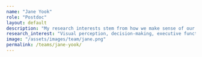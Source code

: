 ```yaml
---
name: "Jane Yook"
role: "Postdoc"
layout: default
description: "My research interests stem from how we make sense of our world, encompassing areas such as visual perception, decision-making, executive functioning, affective neuroscience and development, as well as clinical neuropsychology. I use a combination of psychophysics, cognitive testing, and neuroimaging techniques in my work. I hold a joint-PhD in Psychology from the University of Melbourne, Australia, and University of Cologne, Germany."
research_interest: "Visual perception, decision-making, executive functioning, affective neuroscience and development, as well as clinical neuropsychology."
image: "/assets/images/team/jane.png"
permalink: /teams/jane-yook/
---
```

